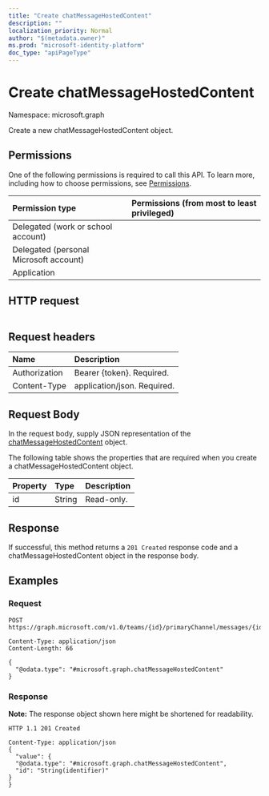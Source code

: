 ```yaml
---
title: "Create chatMessageHostedContent"
description: ""
localization_priority: Normal
author: "$(metadata.owner)"
ms.prod: "microsoft-identity-platform"
doc_type: "apiPageType"
---
```


# Create chatMessageHostedContent

Namespace: microsoft.graph

Create a new chatMessageHostedContent object.

## Permissions

One of the following permissions is required to call this API. To learn more, including how to choose permissions, see [Permissions](/graph/permissions-reference).

| Permission type                        | Permissions (from most to least privileged) |
| :------------------------------------- | :------------------------------------------ |
| Delegated (work or school account)     |                                             |
| Delegated (personal Microsoft account) |                                             |
| Application                            |                                             |

## HTTP request

<!-- {
  "blockType": "ignored"
}
-->

```http

```

## Request headers

| Name          | Description                 |
| :------------ | :-------------------------- |
| Authorization | Bearer {token}. Required.   |
| Content-Type  | application/json. Required. |

## Request Body

In the request body, supply JSON representation of the [chatMessageHostedContent](../resources/-chatmessagehostedcontent.md) object.

<!-- Actions and Functions -->

<!-- CRUD Methods -->

The following table shows the properties that are required when you create a chatMessageHostedContent object.

| Property | Type   | Description |
| :------- | :----- | :---------- |
| id       | String | Read-only.  |

## Response

If successful, this method returns a `201 Created` response code and a chatMessageHostedContent object in the response body.

## Examples

### Request

<!-- {
  "blockType": "request",
  "name": "create_chatmessagehostedcontent"
}
-->

```http
POST https://graph.microsoft.com/v1.0/teams/{id}/primaryChannel/messages/{id}/hostedContents/{id}

Content-Type: application/json
Content-Length: 66

{
  "@odata.type": "#microsoft.graph.chatMessageHostedContent"
}

```

### Response

**Note:** The response object shown here might be shortened for readability.

<!-- {
  "blockType": "response",
  "truncated": true,
  "@odata.type": "Microsoft.Teams.GraphSvc.chatMessageHostedContent"
}
-->

```http
HTTP 1.1 201 Created

Content-Type: application/json
{
  "value": {
  "@odata.type": "#microsoft.graph.chatMessageHostedContent",
  "id": "String(identifier)"
}
}

```
